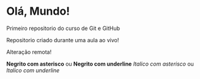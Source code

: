 # Olá, Mundo!
 Primeiro repositorio do curso de Git e GitHub

 Repositorio criado durante uma aula ao vivo!

 Alteração remota!

**Negrito com asterisco** ou __Negrito com underline__
*Italico com asterisco* ou _Italico com underline_
